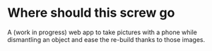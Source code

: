 # Where should this screw go

A (work in progress) web app to take pictures with a phone while dismantling an object and ease the re-build thanks to those images.
